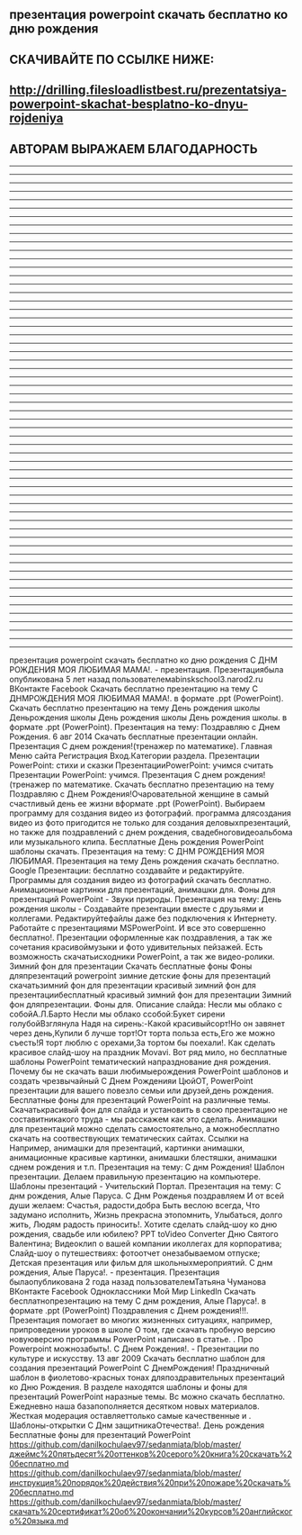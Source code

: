 презентация powerpoint скачать бесплатно ко дню рождения
--------------------------------------------------
СКАЧИВАЙТЕ ПО ССЫЛКЕ НИЖЕ:
--------------------------------------------------
http://drilling.filesloadlistbest.ru/prezentatsiya-powerpoint-skachat-besplatno-ko-dnyu-rojdeniya
--------------------------------------------------
АВТОРАМ ВЫРАЖАЕМ БЛАГОДАРНОСТЬ
--------------------------------------------------
--------------------------------------------------
--------------------------------------------------
--------------------------------------------------
--------------------------------------------------
--------------------------------------------------
--------------------------------------------------
--------------------------------------------------
--------------------------------------------------
--------------------------------------------------
--------------------------------------------------
--------------------------------------------------
--------------------------------------------------
--------------------------------------------------
--------------------------------------------------
--------------------------------------------------
--------------------------------------------------
--------------------------------------------------
--------------------------------------------------
--------------------------------------------------
--------------------------------------------------
--------------------------------------------------
--------------------------------------------------
--------------------------------------------------
--------------------------------------------------
--------------------------------------------------
--------------------------------------------------
--------------------------------------------------
--------------------------------------------------
--------------------------------------------------
--------------------------------------------------
--------------------------------------------------
--------------------------------------------------
--------------------------------------------------
--------------------------------------------------
--------------------------------------------------
--------------------------------------------------
--------------------------------------------------
--------------------------------------------------
--------------------------------------------------
--------------------------------------------------
--------------------------------------------------
--------------------------------------------------
--------------------------------------------------
--------------------------------------------------
--------------------------------------------------
--------------------------------------------------
--------------------------------------------------
--------------------------------------------------
--------------------------------------------------
--------------------------------------------------
--------------------------------------------------
--------------------------------------------------
--------------------------------------------------
--------------------------------------------------
--------------------------------------------------
--------------------------------------------------
--------------------------------------------------
--------------------------------------------------
презентация powerpoint скачать бесплатно ко дню рождения С ДНМ РОЖДЕНИЯ МОЯ ЛЮБИМАЯ МАМА!. - презентация. Презентациябыла опубликована 5 лет назад пользователемabinskschool3.narod2.ru ВКонтакте  Facebook  Скачать бесплатно презентацию на тему С ДНМРОЖДЕНИЯ МОЯ ЛЮБИМАЯ МАМА!. в формате .ppt (PowerPoint). Скачать бесплатно презентацию на тему День рождения школы Деньрождения школы День рождения школы День рождения школы. в формате .ppt (PowerPoint). Презентация на тему: Поздравляю с Днем Рождения. 6 авг 2014  Скачать бесплатные презентации онлайн. Презентация С днем рождения!(тренажер по математике). Главная  Меню сайта  Регистрация  Вход.Категории раздела. Презентации PowerPoint: стихи и сказки  ПрезентацииPowerPoint: учимся считать  Презентации PowerPoint: учимся. Презентация С днем рождения! (тренажер по математике. Скачать бесплатно презентацию на тему Поздравляю с Днем Рождения!Очаровательной женщине в самый счастливый день ее жизни вформате .ppt (PowerPoint). Выбираем программу для создания видео из фотографий. программа длясоздания видео из фото пригодится не только для создания деловыхпрезентаций, но также для поздравлений с днем рождения, свадебноговидеоальбома или музыкального клипа. Бесплатные День рождения PowerPoint шаблоны скачать. Презентация на тему: С ДНМ РОЖДЕНИЯ МОЯ ЛЮБИМАЯ. Презентация на тему День рождения скачать бесплатно. Google Презентации: бесплатно создавайте и редактируйте. Программы для создания видео из фотографий скачать бесплатно. Анимационные картинки для презентаций, анимашки для. Фоны для презентаций PowerPoint - Звуки природы. Презентация на тему: День рождения школы  -
Создавайте презентации вместе с друзьями и коллегами. Редактируйтефайлы даже без подключения к Интернету. Работайте с презентациями MSPowerPoint. И все это совершенно бесплатно!. Презентации оформленные как поздравления, а так же сочетания красивоймузыки и фото удивительных пейзажей. Есть возможность скачатьисходники PowerPoint, а так же видео-ролики. Зимний фон для презентации Скачать бесплатные фоны Фоны дляпрезентаций powerpoint зимние детские фоны для презентаций скачатьзимний фон для презентации красивый зимний фон для презентациибесплатный красивый зимний фон для презентации Зимний фон дляпрезентации. Фоны для. Описание слайда: Несли мы облако с собойА.Л.Барто Несли мы облако ссобой:Букет сирени голубойВзглянула Надя на сирень:-Какой красивыйсорт!Но он завянет через день,Купили б лучше торт!От торта польза есть,Его же можно съесть!Я торт люблю с орехами,За тортом бы поехали!. Как сделать красивое слайд-шоу на праздник  Movavi. Вот ряд мило, но бесплатные шаблоны PowerPoint тематический напразднование дня рождения. Почему бы не скачать ваши любимыерождения PowerPoint шаблонов и создать чрезвычайный  С Днем Рожденияи ЦюйOT, PowerPoint презентации для вашего повезло семьи или друзей,день рождения. Бесплатные фоны для презентаций PowerPoint на различные темы. Скачатькрасивый фон для слайда и установить в свою презентацию не составитникакого труда - мы расскажем как это сделать. Анимашки для презентаций можно сделать самостоятельно, а можнобесплатно скачать на соотвествующих тематических сайтах. Ссылки на Например, анимашки для презентаций, картинки анимашки, анимационные красивые картинки, анимашки блестяшки, анимашки сднем рождения и т.п. Презентация на тему: С днм Рождения! Шаблон презентации. Делаем правильную презентацию на компьютере. Шаблоны презентаций - Учительский Портал. Презентация на тему: С днм рождения, Алые Паруса. С Днм Рожденья поздравляем И от всей души желаем: Счастья, радости,добра Быть веслою всегда, Что задумано исполнить, Жизнь прекрасна этопомнить, Улыбаться, долго жить, Людям радость приносить!. Хотите сделать слайд-шоу ко дню рождения, свадьбе или юбилею?  PPT toVideo Converter  Дню Святого Валентина; Видеоклип о вашей компании иколлегах для корпоратива; Слайд-шоу о путешествиях: фотоотчет онезабываемом отпуске; Детская презентация или фильм для школьныхмероприятий. С днм рождения, Алые Паруса!. - презентация. Презентация былаопубликована 2 года назад пользователемТатьяна Чуманова  ВКонтакте Facebook  Одноклассники  Мой Мир  LinkedIn  Скачать бесплатнопрезентацию на тему С днм рождения, Алые Паруса!. в формате .ppt (PowerPoint)
Поздравления с Днем рождения!!!. Презентация помогает во многих жизненных ситуациях, например, припроведении уроков в школе  О том, где скачать пробную версию новуюверсию программы PowerPoint написано в статье. . Про Powerpoint можнозабыть!. С Днем Рождения!. - Презентации по культуре и искусству. 13 авг 2009  Скачать бесплатно шаблон для создания презентаций PowerPoint С ДнемРождения! Праздничный шаблон в фиолетово-красных тонах дляпоздравительных презентаций ко Дню Рождения. В разделе находятся шаблоны и фоны для презентаций PowerPoint наразные темы.  Вс можно скачать бесплатно. Ежедневно наша базапополняется десятком новых материалов. Жесткая модерация оставляеттолько самые качественные и . Шаблоны-открытки С Днм защитникаОтечества!. День рождения  Бесплатные фоны для презентаций PowerPoint
https://github.com/danilkochulaev97/sedanmiata/blob/master/джеймс%20пятьдесят%20оттенков%20серого%20книга%20скачать%20бесплатно.md
https://github.com/danilkochulaev97/sedanmiata/blob/master/инструкция%20порядок%20действия%20при%20пожаре%20скачать%20бесплатно.md
https://github.com/danilkochulaev97/sedanmiata/blob/master/скачать%20сертификат%20об%20окончании%20курсов%20английского%20языка.md